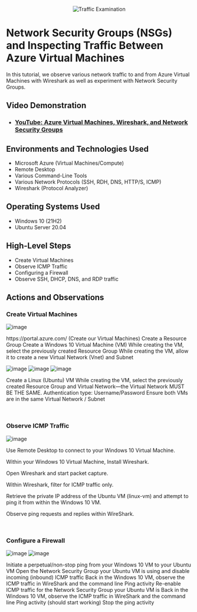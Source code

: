 <p align="center">
<img src="https://i.imgur.com/Ua7udoS.png" alt="Traffic Examination"/>
</p>

<h1>Network Security Groups (NSGs) and Inspecting Traffic Between Azure Virtual Machines</h1>
In this tutorial, we observe various network traffic to and from Azure Virtual Machines with Wireshark as well as experiment with Network Security Groups. <br />


<h2>Video Demonstration</h2>

- ### [YouTube: Azure Virtual Machines, Wireshark, and Network Security Groups](https://www.youtube.com)

<h2>Environments and Technologies Used</h2>

- Microsoft Azure (Virtual Machines/Compute)
- Remote Desktop
- Various Command-Line Tools
- Various Network Protocols (SSH, RDH, DNS, HTTP/S, ICMP)
- Wireshark (Protocol Analyzer)

<h2>Operating Systems Used </h2>

- Windows 10 (21H2)
- Ubuntu Server 20.04

<h2>High-Level Steps</h2>

- Create Virtual Machines
- Observe ICMP Traffic
- Configuring a Firewall
- Observe SSH, DHCP, DNS, and RDP traffic

<h2>Actions and Observations</h2>

<h3>Create Virtual Machines</h3>

![image](https://github.com/user-attachments/assets/d6287013-d59a-47b5-9a9e-b18f2bf93710)
 
<p>
https://portal.azure.com/
(Create our Virtual Machines)
Create a Resource Group
Create a Windows 10 Virtual Machine (VM)
While creating the VM, select the previously created Resource Group
While creating the VM, allow it to create a new Virtual Network (Vnet) and Subnet
</p>

![image](https://github.com/user-attachments/assets/a894a7fd-da40-402f-a648-0d1cf90af8f0)
![image](https://github.com/user-attachments/assets/5eb2450f-fbf8-4230-ada5-03421015c768)
![image](https://github.com/user-attachments/assets/15ff4751-9af5-4613-8a75-2e3c69e82488)

<p>
Create a Linux (Ubuntu) VM
While creating the VM, select the previously created Resource Group and Virtual Network—the Virtual Network MUST BE THE SAME.
Authentication type: Username/Password
Ensure both VMs are in the same Virtual Network / Subnet

</p>
<br />

<h3>Observe ICMP Traffic</h3>

![image](https://github.com/user-attachments/assets/3fa21bdc-f398-4f08-befd-01948e59d675)

<p>
Use Remote Desktop to connect to your Windows 10 Virtual Machine.
 
Within your Windows 10 Virtual Machine, Install Wireshark.

Open Wireshark and start packet capture.

Within Wireshark, filter for ICMP traffic only.

Retrieve the private IP address of the Ubuntu VM (linux-vm) and attempt to ping it from within the Windows 10 VM.

Observe ping requests and replies within WireShark.

</p>
<br />
<h3> Configure a Firewall</h3>

![image](https://github.com/user-attachments/assets/1875ddc5-da30-4581-ac5c-68f1fa806f9c)
![image](https://github.com/user-attachments/assets/4ac13b13-6e33-4ab2-86f3-630d1ca4ddae)

<p>
Initiate a perpetual/non-stop ping from your Windows 10 VM to your Ubuntu VM
Open the Network Security Group your Ubuntu VM is using and disable incoming (inbound) ICMP traffic
Back in the Windows 10 VM, observe the ICMP traffic in WireShark and the command line Ping activity
Re-enable ICMP traffic for the Network Security Group your Ubuntu VM is
Back in the Windows 10 VM, observe the ICMP traffic in WireShark and the command line Ping activity (should start working)
Stop the ping activity

</p>
<br />
